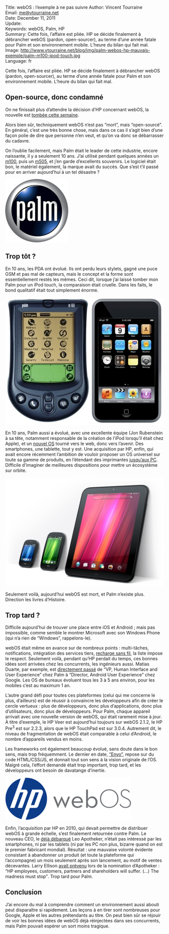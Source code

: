 Title:    webOS : l’exemple à ne pas suivre
Author:   Vincent Tourraine  
Email:    me@vtourraine.net  
Date:     December 11, 2011  
Update:   
Keywords: webOS, Palm, HP  
Summary:  Cette fois, l’affaire est pliée. HP se décide finalement à débrancher webOS (pardon, open-sourcer), au terme d’une année fatale pour Palm et son environnement mobile. L’heure du bilan qui fait mal.
Image:    http://www.vtourraine.net/blog/img/palm-webos-hp-mauvais-exemple/palm-m100-ipod-touch.jpg  
Language: fr

<p>Cette fois, l’affaire est pliée. HP se décide finalement à débrancher webOS (pardon, open-sourcer), au terme d’une année fatale pour Palm et son environnement mobile. L’heure du bilan qui fait mal.</p>

<h2>Open-source, donc condamné</h2>
<p>
	On ne finissait plus d’attendre la décision d’HP concernant webOS, la nouvelle est <a href="http://www.theverge.com/2011/12/9/2623943/webos-being-open-sourced-says-hp/in/2388197">tombée cette semaine</a>.
</p>
<p>
	Alors bien sûr, techniquement webOS n’est pas “mort”, mais “open-sourcé”. En général, c’est une très bonne chose, mais dans ce cas il s’agit bien d’une façon polie de dire que personne n’en veut, et qu’on va donc se débarrasser du cadavre.
</p>
<p>
	On l’oublie facilement, mais Palm était le leader de cette industrie, encore naissante, il y a seulement 10 ans. J’ai utilisé pendant quelques années un <a href="http://en.wikipedia.org/wiki/Palm_m100">m100</a>, puis un <a href="http://en.wikipedia.org/wiki/Palm_m505">m505</a>, et j’en garde d’excellents souvenirs. Le logiciel était bon, le matériel également, la marque avait du succès. Que s’est t’il passé pour en arriver aujourd’hui à un tel désastre ?
</p>
<div class="slideshow">
	<img src="img/palm-webos-hp-mauvais-exemple/palm-logo.png" class="nostyle" alt="Palm logo" />
</div>

<h2>Trop tôt ?</h2>
<p>
	En 10 ans, les PDA ont évolué. Ils ont perdu leurs stylets, gagné une puce GSM et pas mal de capteurs, mais le concept et la forme sont essentiellement restés les mêmes. Ceci dit, lorsque j’ai laissé tomber mon Palm pour un iPod touch, la comparaison était cruelle. Dans les faits, le bond qualitatif était tout simplement énorme.
</p>
<div class="slideshow">
	<img src="img/palm-webos-hp-mauvais-exemple/palm-m100-ipod-touch.jpg" alt="Palm m100 vs iPod touch" />
</div>
<p>
	En 10 ans, Palm aussi a évolué, avec une excellente équipe (Jon Rubenstein à sa tête, notamment responsable de la création de l’iPod lorsqu’il était chez Apple), et un <a href="http://en.wikipedia.org/wiki/WebOS">nouvel OS</a> tourné vers le web, donc vers l’avenir. Des smartphones, une tablette, tout y est. Une acquisition par HP, enfin, qui avait encore récemment l’ambition de vouloir proposer un OS universel sur toute sa gamme de produits, en l’étendant des imprimantes <a href="http://www.engadget.com/2011/02/09/webos-is-coming-to-pcs-later-this-year/">jusqu’aux PC</a>. Difficile d’imaginer de meilleures dispositions pour mettre un écosystème sur orbite. 
</p>
<div class="slideshow">
	<img src="img/palm-webos-hp-mauvais-exemple/veer-pre3-touchpad.jpg" alt="Veer Pre3 TouchPad" />
</div>
<p>
	Seulement voilà, aujourd’hui webOS est mort, et Palm n’existe plus. Direction les livres d’Histoire.
</p>

<h2>Trop tard ?</h2>
<p>
	Difficile aujourd’hui de trouver une place entre iOS et Android ; mais pas impossible, comme semble le montrer Microsoft avec son Windows Phone (qui n’a rien de “Windows”, rappelons-le).
</p>
<p>
	webOS était même en avance sur de nombreux points : multi-tâches, notifications, intégration des services tiers, <a href="http://www.hpwebos.com/us/products/accessories/touchstone-technology.html">recharge sans fil</a>, la liste impose le respect. Seulement voilà, pendant qu’HP perdait du temps, ces bonnes idées sont arrivées chez les concurrents, les ingénieurs aussi. Matias Duarte, par exemple, est <a href="http://allthingsd.com/20100527/exclusive-palm-loses-mobile-design-guru-matias-duarte/">directement passé</a> de “VP, Human Interface and User Experience” chez Palm à “Director, Android User Experience” chez Google. Les OS de bureaux évoluent tous les 3 à 5 ans environ, pour les mobiles c’est au maximum 1 an.
</p>
<p>
	L’autre grand défi pour toutes ces plateformes (celui qui me concerne le plus, d’ailleurs) est de réussir à convaincre les développeurs afin de créer le cercle vertueux : plus de développeurs, donc plus d’applications, donc plus d’utilisateurs, donc plus de développeurs. Pour Palm, chaque appareil arrivait avec une nouvelle version de webOS, qui était rarement mise à jour. À titre d’exemple, le HP Veer est aujourd’hui toujours sur webOS 2.1.2, le HP Pre<sup>3</sup> est sur 2.2.3, alors que le HP TouchPad est sur 3.0.4. Autrement dit, le niveau de fragmentation de webOS était comparable à celui d’Android, le nombre d’appareils vendus en moins.
</p>
<p>
	Les frameworks ont également beaucoup évolué, sans doute dans le bon sens, mais trop fréquemment. Le dernier en date, <a href="https://developer.palm.com/content/api/dev-guide/enyo.html">“Enyo”</a>, repose sur du code HTML/CSS/JS, et donnait tout son sens à la vision originale de l’OS. Malgré cela, l’effort demandé était trop important, trop tard, et les développeurs ont besoin de davatange d’inertie.
</p>
<div class="slideshow">
	<img src="img/palm-webos-hp-mauvais-exemple/webos-logo.png" class="nostyle" alt="webOS logo" />
</div>
<p>
	Enfin, l’acquisition par HP en 2010, qui devait permettre de distribuer webOS à grande échelle, s’est finalement retournée contre Palm. Le nouveau CEO, le <a href="http://www.engadget.com/2011/09/22/hp-names-meg-whitman-new-ceo-gives-leo-apotheker-the-boot/">déjà débarqué</a> Leo Apotheker, n’était pas intéressé par les smartphones, ni par les tablets (ni par les PC non plus, bizarre quand on est le premier fabricant mondial). Résultat : une mauvaise volonté évidente consistant à abandonner un produit (et toute la plateforme qui l’accompagne) un mois seulement après son lancement, au motif de ventes décevantes. Larry Ellison <a href="http://blogs.wsj.com/digits/2010/10/01/larry-ellison-“speechless”-over-h-p’s-new-ceo/">avait prévenu</a> lors de la nomination d’Apotheker : <q cite="http://blogs.wsj.com/digits/2010/10/01/larry-ellison-“speechless”-over-h-p’s-new-ceo/">HP employees, customers, partners and shareholders will suffer. (...) The madness must stop</q>. Trop tard pour Palm.
</p>

<h2>Conclusion</h2>
<p>
	J’ai encore du mal à comprendre comment un environnement aussi abouti peut disparaître si rapidement. Les leçons à en tirer sont nombreuses pour Google, Apple et les autres prétendants au titre. On peut bien sûr se réjouir de voir les bonnes idées de webOS déjà réinjectées dans ses concurrents, mais Palm pouvait espérer un sort moins tragique.
</p>